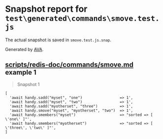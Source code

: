 # Snapshot report for `test\generated\commands\smove.test.js`

The actual snapshot is saved in `smove.test.js.snap`.

Generated by [AVA](https://ava.li).

## [scripts/redis-doc/commands/smove.md](../../../../scripts/redis-doc/commands/smove.md) example 1

> Snapshot 1

    [
      'await handy.sadd("myset", "one")                 => 1',
      'await handy.sadd("myset", "two")                 => 1',
      'await handy.sadd("myotherset", "three")          => 1',
      'await handy.smove("myset", "myotherset", "two")  => 1',
      'await handy.smembers("myset")                    => "sorted => [ \'one\' ]"',
      'await handy.smembers("myotherset")               => "sorted => [ \'three\', \'two\' ]"',
    ]
